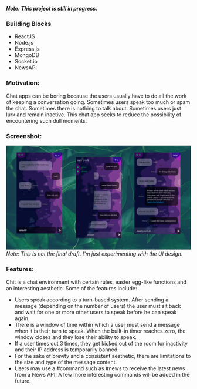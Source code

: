 **_Note: This project is still in progress._** 

### Building Blocks
* ReactJS    
* Node.js 
* Express.js  
* MongoDB 
* Socket.io
* NewsAPI

### Motivation:
Chat apps can be boring because the users usually have to do all the work of keeping a conversation going. Sometimes users speak too much or spam the chat. Sometimes there is nothing to talk about. Sometimes users just lurk and remain inactive. This chat app seeks to reduce the possibility of encountering such dull moments. 

### Screenshot:

![](Chit.png)
_Note: This is not the final draft. I'm just experimenting with the UI design._

### Features:
Chit is a chat environment with certain rules, easter egg-like functions and an interesting aesthetic. Some of the features include:
  * Users speak according to a turn-based system. After sending a message (depending on the number of users) the user must sit back and wait for one or more other users to speak before he can speak again.
  * There is a window of time within which a user must send a message when it is their turn to speak. When the built-in timer reaches zero, the window closes and they lose their ability to speak.
  * If a user times out 3 times, they get kicked out of the room for inactivity and their IP address is temporarily banned.
  * For the sake of brevity and a consistent aesthetic, there are limitations to the size and type of the message content.
  * Users may use a #command such as #news to receive the latest news from a News API. A few more interesting commands will be added in the future. 
  

